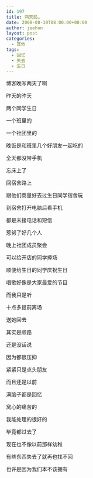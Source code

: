 ```yaml
---
id: 197
title: 两天前…
date: 2008-08-30T08:00:00+00:00
author: jeehon
layout: post
categories:
  - 其他
tags:
  - 回忆
  - 失去
  - 生日
---
```

博客晚写两天了啊
  
昨天的昨天
  
两个同学生日
  
一个班里的
  
一个社团里的
  
晚饭是和班里几个好朋友一起吃的
  
全天都没带手机
  
忘床上了
  
回宿舍路上
  
跟他们商量好去过生日同学宿舍玩
  
到宿舍打开电脑后看手机
  
都是未接电话和短信
  
惹努了好几个人
  
晚上社团成员聚会
  
可以给开店的同学捧场
  
顺便给生日的同学庆祝生日
  
唱歌好像是大家最爱的节目
  
而我只是听
  
十点多提前离场
  
送她回去
  
其实是顺路
  
还是没话说
  
因为都很压抑
  
紧紧只是点头朋友
  
而且还是以前
  
满脑子都是回忆
  
窝心的痛苦的
  
我能处理的很好的
  
毕竟都过去了
  
现在也不像以前那样幼稚
  
有些东西失去了就再也找不回
  
也许是因为我们本不该拥有